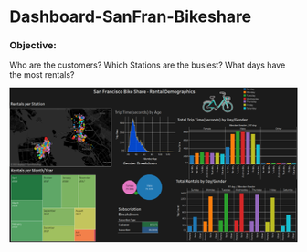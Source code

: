 # Dashboard-SanFran-Bikeshare

### Objective:
Who are the customers?
Which Stations are the busiest?
What days have the most rentals?


![San Fran Bikeshare Dashboard](https://github.com/Manny-Brar/Dashboard-SanFran-Bikeshare/blob/main/bandicam%202020-11-24%2018-48-47-106.jpg)
